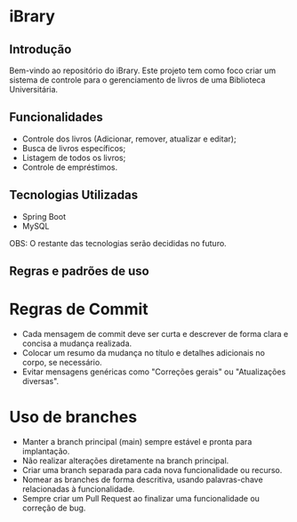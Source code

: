 # iBrary

## Introdução

Bem-vindo ao repositório do iBrary. Este projeto tem como foco criar um sistema de controle para o gerenciamento de livros de uma Biblioteca Universitária.

## Funcionalidades

- Controle dos livros (Adicionar, remover, atualizar e editar);
- Busca de livros específicos;
- Listagem de todos os livros;
- Controle de empréstimos.

## Tecnologias Utilizadas

- Spring Boot
- MySQL

OBS: O restante das tecnologias serão decididas no futuro.

## Regras e padrões de uso

# Regras de Commit

- Cada mensagem de commit deve ser curta e descrever de forma clara e concisa a mudança realizada.
- Colocar um resumo da mudança no título e detalhes adicionais no corpo, se necessário.
- Evitar mensagens genéricas como "Correções gerais" ou "Atualizações diversas".

# Uso de branches

- Manter a branch principal (main) sempre estável e pronta para implantação.
- Não realizar alterações diretamente na branch principal.
- Criar uma branch separada para cada nova funcionalidade ou recurso.
- Nomear as branches de forma descritiva, usando palavras-chave relacionadas à funcionalidade.
- Sempre criar um Pull Request ao finalizar uma funcionalidade ou correção de bug.
